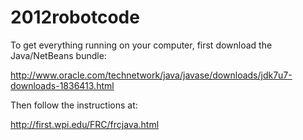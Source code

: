 2012robotcode
=============

To get everything running on your computer, first download the Java/NetBeans bundle:

http://www.oracle.com/technetwork/java/javase/downloads/jdk7u7-downloads-1836413.html

Then follow the instructions at:

http://first.wpi.edu/FRC/frcjava.html
